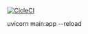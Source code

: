 [![CicleCI](https://circleci.com/gh/kexxu-robotics/demo_server.svg?style=shield)](https://circleci.com/gh/kexxu-robotics/demo_server)

uvicorn main:app --reload
